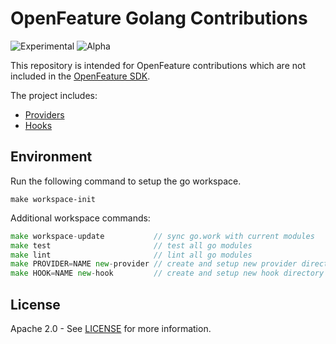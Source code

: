 # OpenFeature Golang Contributions

![Experimental](https://img.shields.io/badge/experimental-breaking%20changes%20allowed-yellow)
![Alpha](https://img.shields.io/badge/alpha-release-red)

This repository is intended for OpenFeature contributions which are not included in the [OpenFeature SDK](https://github.com/open-feature/go-sdk).

The project includes:

- [Providers](./providers)
- [Hooks](./hooks)

## Environment
Run the following command to setup the go workspace.
```
make workspace-init
```  
Additional workspace commands:
```go
make workspace-update           // sync go.work with current modules
make test                       // test all go modules
make lint                       // lint all go modules
make PROVIDER=NAME new-provider // create and setup new provider directory
make HOOK=NAME new-hook         // create and setup new hook directory
```

## License

Apache 2.0 - See [LICENSE](./LICENSE) for more information.
